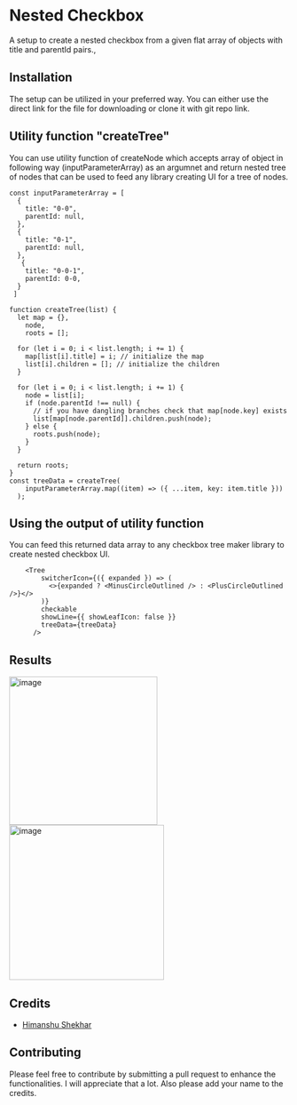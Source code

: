 # Nested Checkbox

A setup to create a nested checkbox from a given flat array of objects with title and parentId pairs.,

## Installation

The setup can be utilized in your preferred way. You can either use the direct link for the file for downloading or clone it with git repo link.

## Utility function "createTree"
You can use utility function of createNode which accepts array of object in following way (inputParameterArray) as an argumnet and return nested tree of nodes that can be used to feed any library creating UI for a tree of nodes.

```
const inputParameterArray = [
  {
    title: "0-0",
    parentId: null,
  },
  {
    title: "0-1",
    parentId: null,
  },
   {
    title: "0-0-1",
    parentId: 0-0,
  }
 ]

function createTree(list) {
  let map = {},
    node,
    roots = [];

  for (let i = 0; i < list.length; i += 1) {
    map[list[i].title] = i; // initialize the map
    list[i].children = []; // initialize the children
  }

  for (let i = 0; i < list.length; i += 1) {
    node = list[i];
    if (node.parentId !== null) {
      // if you have dangling branches check that map[node.key] exists
      list[map[node.parentId]].children.push(node);
    } else {
      roots.push(node);
    }
  }

  return roots;
}
const treeData = createTree(
    inputParameterArray.map((item) => ({ ...item, key: item.title }))
  );
```

## Using the output of utility function

You can feed this returned data array to any checkbox tree maker library to create nested checkbox UI.

```
    <Tree
        switcherIcon={({ expanded }) => (
          <>{expanded ? <MinusCircleOutlined /> : <PlusCircleOutlined />}</>
        )}
        checkable
        showLine={{ showLeafIcon: false }}
        treeData={treeData}
      />
 ```
 
 ## Results
 
 <img width="267" alt="image" src="https://user-images.githubusercontent.com/24574845/177084214-ea2db989-df38-4d9d-b9c4-e9b8ae846342.png">

<img width="279" alt="image" src="https://user-images.githubusercontent.com/24574845/177084080-45ca1b6e-4b50-4494-9489-1e0849fc9bd6.png">

 
## Credits

- [Himanshu Shekhar](https://github.com/HimanshuShekharCu)

## Contributing

Please feel free to contribute by submitting a pull request to enhance the functionalities. I will appreciate that a lot. Also please add your name to the credits.
